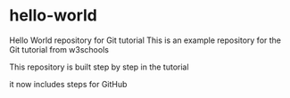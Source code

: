 # hello-world
Hello World repository for Git tutorial
This is an example repository for the Git tutorial from w3schools

This repository is built step by step in the tutorial

it now includes steps for GitHub
